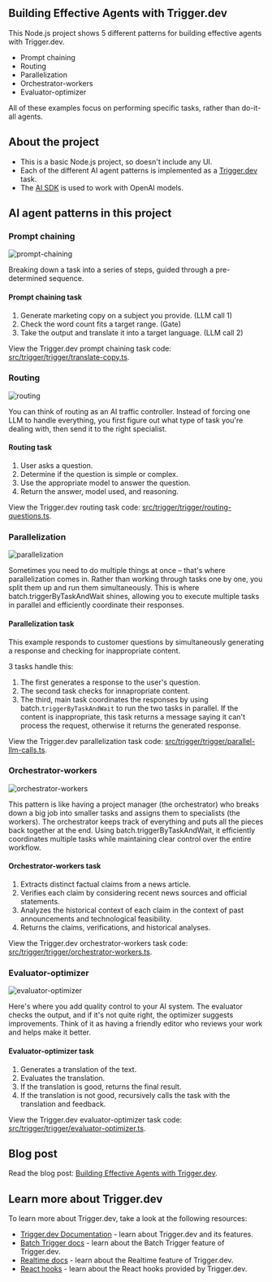 ## Building Effective Agents with Trigger.dev

This Node.js project shows 5 different patterns for building effective agents with Trigger.dev.

- Prompt chaining
- Routing
- Parallelization
- Orchestrator-workers
- Evaluator-optimizer

All of these examples focus on performing specific tasks, rather than do-it-all agents.

## About the project

- This is a basic Node.js project, so doesn't include any UI.
- Each of the different AI agent patterns is implemented as a [Trigger.dev](https://cloud.trigger.dev) task.
- The [AI SDK](https://sdk.vercel.ai/docs/introduction) is used to work with OpenAI models.

## AI agent patterns in this project

### Prompt chaining

![prompt-chaining](https://github.com/user-attachments/assets/498e8482-5cbb-4f60-a03f-5728c38a9cc3)

Breaking down a task into a series of steps, guided through a pre-determined sequence.

#### Prompt chaining task

1. Generate marketing copy on a subject you provide. (LLM call 1)
2. Check the word count fits a target range. (Gate)
3. Take the output and translate it into a target language. (LLM call 2)

View the Trigger.dev prompt chaining task code: [src/trigger/trigger/translate-copy.ts](./src/trigger/trigger/translate-copy.ts).

### Routing

![routing](https://github.com/user-attachments/assets/6d94c5b8-b9ae-4b56-ad64-007ff7ea30a0)


You can think of routing as an AI traffic controller. Instead of forcing one LLM to handle everything, you first figure out what type of task you're dealing with, then send it to the right specialist.

#### Routing task

1. User asks a question.
2. Determine if the question is simple or complex.
3. Use the appropriate model to answer the question.
4. Return the answer, model used, and reasoning.

View the Trigger.dev routing task code: [src/trigger/trigger/routing-questions.ts](./src/trigger/trigger/routing-questions.ts).

### Parallelization

![parallelization](https://github.com/user-attachments/assets/d4c51caa-ebfe-4893-85b0-10825649681d)

Sometimes you need to do multiple things at once – that's where parallelization comes in. Rather than working through tasks one by one, you split them up and run them simultaneously. This is where batch.triggerByTaskAndWait shines, allowing you to execute multiple tasks in parallel and efficiently coordinate their responses.

#### Parallelization task

This example responds to customer questions by simultaneously generating a response and checking for inappropriate content.

3 tasks handle this:

1. The first generates a response to the user's question.
2. The second task checks for innapropriate content.
3. The third, main task coordinates the responses by using batch.`triggerByTaskAndWait` to run the two tasks in parallel. If the content is inappropriate, this task returns a message saying it can't process the request, otherwise it returns the generated response.

View the Trigger.dev parallelization task code: [src/trigger/trigger/parallel-llm-calls.ts](./src/trigger/trigger/parallel-llm-calls.ts).

### Orchestrator-workers

![orchestrator-workers](https://github.com/user-attachments/assets/46ef2a06-fb8e-4843-a95a-7f251cc9fd20)

This pattern is like having a project manager (the orchestrator) who breaks down a big job into smaller tasks and assigns them to specialists (the workers). The orchestrator keeps track of everything and puts all the pieces back together at the end. Using batch.triggerByTaskAndWait, it efficiently coordinates multiple tasks while maintaining clear control over the entire workflow.

#### Orchestrator-workers task

1. Extracts distinct factual claims from a news article.
2. Verifies each claim by considering recent news sources and official statements.
3. Analyzes the historical context of each claim in the context of past announcements and technological feasibility.
4. Returns the claims, verifications, and historical analyses.

View the Trigger.dev orchestrator-workers task code: [src/trigger/trigger/orchestrator-workers.ts](./src/trigger/trigger/orchestrator-workers.ts).

### Evaluator-optimizer

![evaluator-optimizer](https://github.com/user-attachments/assets/ddddd1ff-1aef-4e4f-901b-47c69f992826)

Here's where you add quality control to your AI system. The evaluator checks the output, and if it's not quite right, the optimizer suggests improvements. Think of it as having a friendly editor who reviews your work and helps make it better.

#### Evaluator-optimizer task

1. Generates a translation of the text.
2. Evaluates the translation.
3. If the translation is good, returns the final result.
4. If the translation is not good, recursively calls the task with the translation and feedback.

View the Trigger.dev evaluator-optimizer task code: [src/trigger/trigger/evaluator-optimizer.ts](./src/trigger/trigger/evaluator-optimizer.ts).

## Blog post

Read the blog post: [Building Effective Agents with Trigger.dev](https://trigger.dev/blog/ai-agents-with-trigger).

## Learn more about Trigger.dev

To learn more about Trigger.dev, take a look at the following resources:

- [Trigger.dev Documentation](https://trigger.dev/docs) - learn about Trigger.dev and its features.
- [Batch Trigger docs](https://trigger.dev/docs/triggering) - learn about the Batch Trigger feature of Trigger.dev.
- [Realtime docs](https://trigger.dev/docs/realtime) - learn about the Realtime feature of Trigger.dev.
- [React hooks](https://trigger.dev/docs/frontend/react-hooks) - learn about the React hooks provided by Trigger.dev.
